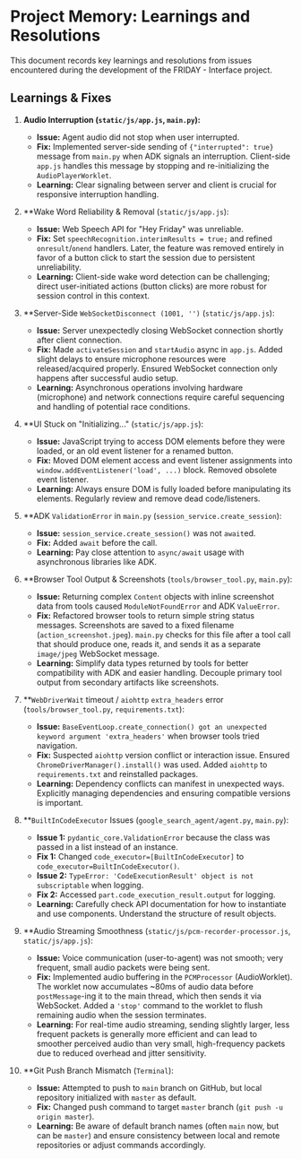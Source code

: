 # Project Memory: Learnings and Resolutions

This document records key learnings and resolutions from issues encountered during the development of the FRIDAY - Interface project.

## Learnings & Fixes

1.  **Audio Interruption (`static/js/app.js`, `main.py`):**
    *   **Issue:** Agent audio did not stop when user interrupted.
    *   **Fix:** Implemented server-side sending of `{"interrupted": true}` message from `main.py` when ADK signals an interruption. Client-side `app.js` handles this message by stopping and re-initializing the `AudioPlayerWorklet`.
    *   **Learning:** Clear signaling between server and client is crucial for responsive interruption handling.

2.  **Wake Word Reliability & Removal (`static/js/app.js`):
    *   **Issue:** Web Speech API for "Hey Friday" was unreliable.
    *   **Fix:** Set `speechRecognition.interimResults = true;` and refined `onresult`/`onend` handlers. Later, the feature was removed entirely in favor of a button click to start the session due to persistent unreliability.
    *   **Learning:** Client-side wake word detection can be challenging; direct user-initiated actions (button clicks) are more robust for session control in this context.

3.  **Server-Side `WebSocketDisconnect (1001, '')` (`static/js/app.js`):
    *   **Issue:** Server unexpectedly closing WebSocket connection shortly after client connection.
    *   **Fix:** Made `activateSession` and `startAudio` async in `app.js`. Added slight delays to ensure microphone resources were released/acquired properly. Ensured WebSocket connection only happens after successful audio setup.
    *   **Learning:** Asynchronous operations involving hardware (microphone) and network connections require careful sequencing and handling of potential race conditions.

4.  **UI Stuck on "Initializing..." (`static/js/app.js`):
    *   **Issue:** JavaScript trying to access DOM elements before they were loaded, or an old event listener for a renamed button.
    *   **Fix:** Moved DOM element access and event listener assignments into `window.addEventListener('load', ...)` block. Removed obsolete event listener.
    *   **Learning:** Always ensure DOM is fully loaded before manipulating its elements. Regularly review and remove dead code/listeners.

5.  **ADK `ValidationError` in `main.py` (`session_service.create_session`):
    *   **Issue:** `session_service.create_session()` was not `await`ed.
    *   **Fix:** Added `await` before the call.
    *   **Learning:** Pay close attention to `async/await` usage with asynchronous libraries like ADK.

6.  **Browser Tool Output & Screenshots (`tools/browser_tool.py`, `main.py`):
    *   **Issue:** Returning complex `Content` objects with inline screenshot data from tools caused `ModuleNotFoundError` and ADK `ValueError`.
    *   **Fix:** Refactored browser tools to return simple string status messages. Screenshots are saved to a fixed filename (`action_screenshot.jpeg`). `main.py` checks for this file after a tool call that should produce one, reads it, and sends it as a separate `image/jpeg` WebSocket message.
    *   **Learning:** Simplify data types returned by tools for better compatibility with ADK and easier handling. Decouple primary tool output from secondary artifacts like screenshots.

7.  **`WebDriverWait` timeout / `aiohttp` `extra_headers` error (`tools/browser_tool.py`, `requirements.txt`):
    *   **Issue:** `BaseEventLoop.create_connection() got an unexpected keyword argument 'extra_headers'` when browser tools tried navigation.
    *   **Fix:** Suspected `aiohttp` version conflict or interaction issue. Ensured `ChromeDriverManager().install()` was used. Added `aiohttp` to `requirements.txt` and reinstalled packages.
    *   **Learning:** Dependency conflicts can manifest in unexpected ways. Explicitly managing dependencies and ensuring compatible versions is important.

8.  **`BuiltInCodeExecutor` Issues (`google_search_agent/agent.py`, `main.py`):
    *   **Issue 1:** `pydantic_core.ValidationError` because the class was passed in a list instead of an instance.
    *   **Fix 1:** Changed `code_executor=[BuiltInCodeExecutor]` to `code_executor=BuiltInCodeExecutor()`.
    *   **Issue 2:** `TypeError: 'CodeExecutionResult' object is not subscriptable` when logging.
    *   **Fix 2:** Accessed `part.code_execution_result.output` for logging.
    *   **Learning:** Carefully check API documentation for how to instantiate and use components. Understand the structure of result objects.

9.  **Audio Streaming Smoothness (`static/js/pcm-recorder-processor.js`, `static/js/app.js`):
    *   **Issue:** Voice communication (user-to-agent) was not smooth; very frequent, small audio packets were being sent.
    *   **Fix:** Implemented audio buffering in the `PCMProcessor` (AudioWorklet). The worklet now accumulates ~80ms of audio data before `postMessage`-ing it to the main thread, which then sends it via WebSocket. Added a `'stop'` command to the worklet to flush remaining audio when the session terminates.
    *   **Learning:** For real-time audio streaming, sending slightly larger, less frequent packets is generally more efficient and can lead to smoother perceived audio than very small, high-frequency packets due to reduced overhead and jitter sensitivity.

10. **Git Push Branch Mismatch (`Terminal`):
    *   **Issue:** Attempted to push to `main` branch on GitHub, but local repository initialized with `master` as default.
    *   **Fix:** Changed push command to target `master` branch (`git push -u origin master`).
    *   **Learning:** Be aware of default branch names (often `main` now, but can be `master`) and ensure consistency between local and remote repositories or adjust commands accordingly. 
